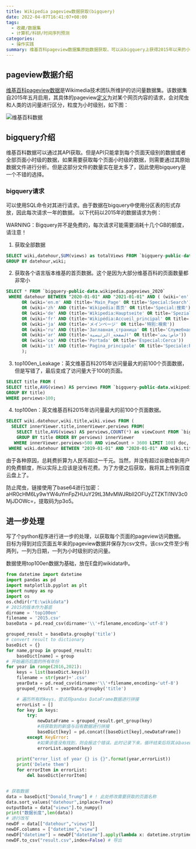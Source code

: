 ```yaml
---
title: Wikipedia pageview数据获取(bigquery)
date: 2022-04-07T16:41:07+08:00
tags:
  - 收藏/数据集
  - 计算机/科研/时间序列预测
categories:
  - 操作实践
summary: 维基百科pageview数据集原始数据获取，可以从bigquery上获得2015年以来的小时级访问数据
---
```



## pageview数据介绍

[维基百科pageview数据](https://wikitech.wikimedia.org/wiki/Analytics/Data_Lake/Traffic/Pageviews)是Wikimedia技术团队所维护的访问量数据集。该数据集自2015年五月启用，其具体的pageview[定义](https://meta.wikimedia.org/wiki/Research:Page_view)为对某个网页内容的请求，会对爬虫和人类的访问量进行区分，粒度为小时级别，如下图：

![维基百科数据](/assets/20220407_Wikipedia_pageview数据/data.png)

## bigquery介绍

维基百科数据可以通过其API获取。但是API只能拿到每个页面天级别的数据或者全部页面小时级的数据，如果需要获取每个页面小时级的数据，则需要通过其原始数据文件进行分析。但是这部分文件的数量实在是太多了，因此使用bigquery是一个不错的选择。

### bigquery请求

可以使用SQL命令对其进行请求。由于数据在bigquery中使用分区表的形式存放，因此每次请求一年的数据。
以下代码以2015年的数据请求为例：

WARNING：Bigquery并不是免费的，每次请求可能需要消耗十几个GB的额度，请注意！

1. 获取全部数据

```sql
SELECT wiki,datehour,SUM(views) as totalViews FROM `bigquery-public-data.wikipedia.pageviews_2015` WHERE datehour BETWEEN "2015-01-01" AND "2016-01-01" 
GROUP BY datehour,wiki;
```

2. 获取各个语言版本维基的首页数据。这个是因为大部分维基百科的页面数量都非常小

```sql
SELECT * FROM `bigquery-public-data.wikipedia.pageviews_2020`
 WHERE datehour BETWEEN "2020-01-01" AND "2021-01-01" AND ( (wiki='en' AND (title='Main_Page' OR title='Special:Search')) 
      OR (wiki='en.m' AND (title='Main_Page' OR title='Special:Search'))
      OR (wiki='zh' AND (title='Wikipedia:首页' OR title='Special:搜索'))
      OR (wiki='de' AND (title='Wikipedia:Hauptseite' OR title='Spezial:Suche'))
      OR (wiki='fr' AND (title='Wikipédia:Accueil_principal' OR title='Spécial:Recherche'))
      OR (wiki='ja' AND (title='メインページ' OR title='特別:検索'))
      OR (wiki='ru' AND (title='Заглавная_страница' OR title='Служебная:Поиск'))
      OR (wiki='ar' AND (title='الصفحة_الرئيسية' OR title='خاص:بحث'))
      OR (wiki='ca' AND (title='Portada' OR title='Especial:Cerca'))
      OR (wiki='it' AND (title='Pagina_principale' OR title='Speciale:Ricerca'))
      );
```

3. top100en_Leakage：英文维基百科2015年访问量最大的前100个页面数据，但是写错了，最后变成了访问量大于100的页面。

```sql
SELECT title FROM (
SELECT title,AVG(views) AS perviews FROM `bigquery-public-data.wikipedia.pageviews_2015` WHERE datehour BETWEEN "2015-07-12" AND "2015-07-13" AND wiki='en' 
GROUP BY title)
WHERE perviews>100;
```

4. top100en：英文维基百科2015年访问量最大的前100个页面数据。

```sql
SELECT wiki.datehour,wiki.title,wiki.views FROM (
  SELECT innerViewer.title,innerViewer.perviews FROM(
    SELECT title,AVG(views) AS perviews,COUNT(*) as viewCount FROM `bigquery-public-data.wikipedia.pageviews_2015` WHERE datehour BETWEEN "2015-01-01" AND "2016-01-01" AND wiki='en' 
    GROUP BY title ORDER BY perviews) innerViewer
   WHERE innerViewer.perviews>500 AND viewCount > 3600 LIMIT 100) doc, `bigquery-public-data.wikipedia.pageviews_2019` as wiki
 WHERE wiki.datehour BETWEEN "2019-01-01" AND "2020-01-01" AND wiki.title = doc.title AND wiki.wiki='en';
```

由于各种原因，总耗费折算为人民币超过一千元。当然，并没有超过谷歌给新用户的免费额度，所以实际上应该是没有花费。为了方便之后获取，我将其上传到百度云盘上了。

防止爬虫，链接使用了base64进行加密：aHR0cHM6Ly9wYW4uYmFpZHUuY29tL3MvMWJRbll2OFUyZTZKTi1NV3c0MjJDOWc=，提取码为p3o5。

## 进一步处理

写了个python程序进行进一步的处理，以获取每个页面的pageview访问数据。
目标为得到对应页面五年来的pageview数据并保存为csv文件。该csv文件至少有两列，一列为日期，一列为小时级别的访问量。

数据使用top100en数据为基础，放在E盘的wikidata中。

```python
from datetime import datetime
import pandas as pd
import matplotlib.pyplot as plt
import numpy as np
import os
os.chdir(r"E:\wikidata")
# 2015的版本作为基底
dirname = 'top100en'
filename = '2015.csv'
baseData = pd.read_csv(dirname+'\\'+filename,encoding='utf-8')

grouped_result = baseData.groupby('title')
# convert result to dictionary
baseDict = {}
for name,group in grouped_result:
    baseDict[name] = group
# 开始遍历后面的所有年份
for year in range(2016,2021):
    keys = list(baseDict.keys())
    filename = str(year)+'.csv'
    yearData = pd.read_csv(dirname+'\\'+filename,encoding='utf-8')
    grouped_result = yearData.groupby('title')

    # 遍历所有的keys，尝试将pandas DataFrame数据进行拼接
    errorList = []
    for key in keys:
        try:
            newDataFrame = grouped_result.get_group(key)
            #将获取到的新值与旧有数据进行拼接
            baseDict[key] = pd.concat([baseDict[key],newDataFrame])
        except KeyError:
            #如果该值没有找到，则会报这个错误。此时记录下来，循环结束后将其从baseData中删除
            errorList.append(key)
    
    print("error_list of year {} is {}".format(year,errorList))
    print('Delete them')
    for errorItem in errorList:
        del baseDict[errorItem]


# 获取数据
data = baseDict["Donald_Trump"] # ! 此处修改需要获取的页面名称
data.sort_values("datehour",inplace=True)
outputData = data["views"].to_numpy()
print("数据长度",len(data))
# 进行改写
newDF = data[["datehour","views"]]
newDF.columns = ["datetime","view"]
newDF["datetime"] = newDF["datetime"].apply(lambda x: datetime.strptime(x,"%Y-%m-%d %H:%M:%S %Z").strftime("%Y%m%d%H"))
newDF.to_csv("result.csv",index=False) # 导出
```